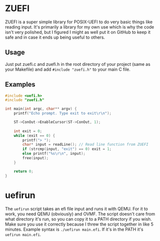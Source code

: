# ZUEFI

ZUEFI is a super simple library for POSIX-UEFI to do very basic things like reading input. It's primarily a library for my own use which is why the code isn't very polished, but I figured I might as well put it on GitHub to keep it safe and in case it ends up being useful to others.

## Usage

Just put zuefi.c and zuefi.h in the root directory of your project (same as your Makefile) and add `#include "zuefi.h"` to your main C file.

## Examples

```c
#include <uefi.h>
#include "zuefi.h"

int main(int argc, char** argv) {
    printf("Echo prompt. Type exit to exit\r\n");

    ST->ConOut->EnableCursor(ST->ConOut, 1);
    
    int exit = 0;
    while (exit == 0) {
        printf("> ");
        char* input = readLine(); // Read line function from ZUEFI
        if (strcmp(input, "exit") == 0) exit = 1;
        else printf("%s\r\n", input);
        free(input);
    }

    return 0;
}
```

# uefirun

The `uefirun` script takes an efi file input and runs it with QEMU. For it to work, you need QEMU (obviously) and OVMF. The script doesn't care from what directory it's run, so you can copy it to a PATH directory if you wish. Make sure you use it correctly because I threw the script together in like 5 minutes. Example syntax is `./uefirun main.efi`. If it's in the PATH it's `uefirun main.efi`.
